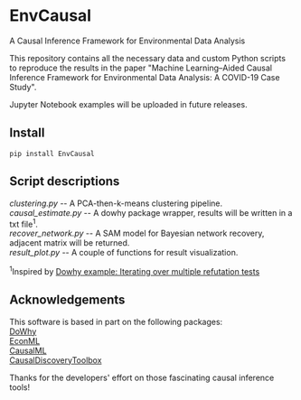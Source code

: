 # EnvCausal
A Causal Inference Framework for Environmental Data Analysis

This repository contains all the necessary data and custom Python scripts to reproduce the results in the paper "Machine Learning–Aided Causal Inference Framework for Environmental Data Analysis: A COVID-19 Case Study".

Jupyter Notebook examples will be uploaded in future releases.

## Install
`pip install EnvCausal`

## Script descriptions
  _clustering.py_ -- A PCA-then-k-means clustering pipeline.</br>
  _causal_estimate.py_ -- A dowhy package wrapper, results will be written in a txt file<sup>1</sup>. </br>
  _recover_network.py_ -- A SAM model for Bayesian network recovery, adjacent matrix will be returned.  </br>
  _result_plot.py_ -- A couple of functions for result visualization.</br>

<sup>1</sup>Inspired by [Dowhy example: Iterating over multiple refutation tests](https://github.com/microsoft/dowhy/blob/master/docs/source/example_notebooks/dowhy_refuter_notebook.ipynb)</br>

## Acknowledgements
  This software is based in part on the following packages:</br>
  [DoWhy](https://github.com/microsoft/dowhy)</br>
  [EconML](https://github.com/microsoft/EconML)</br>
  [CausalML](https://github.com/uber/causalml)</br>
  [CausalDiscoveryToolbox](https://github.com/FenTechSolutions/CausalDiscoveryToolbox)</br>
  
  Thanks for the developers' effort on those fascinating causal inference tools!